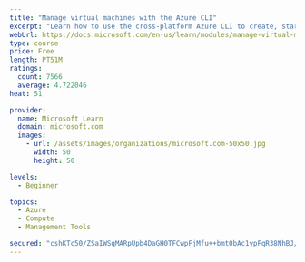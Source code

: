 ```yaml
---
title: "Manage virtual machines with the Azure CLI"
excerpt: "Learn how to use the cross-platform Azure CLI to create, start, stop, and perform other management tasks related to virtual machines in Azure."
webUrl: https://docs.microsoft.com/en-us/learn/modules/manage-virtual-machines-with-azure-cli/
type: course
price: Free
length: PT51M
ratings:
  count: 7566
  average: 4.722046
heat: 51

provider:
  name: Microsoft Learn
  domain: microsoft.com
  images:
    - url: /assets/images/organizations/microsoft.com-50x50.jpg
      width: 50
      height: 50

levels:
  - Beginner

topics:
  - Azure
  - Compute
  - Management Tools

secured: "cshKTc50/ZSaIWSqMARpUpb4DaGH0TFCwpFjMfu++bmt0bAc1ypFqR38NhBJ/Ku0vUTCunLjGC1V5AtVeUZn0vQJqZk3G7BcNbOq0MUjA6lwmzmlnyNOzpxuuyL2hScsVGG4v+J/2KKHNZl8g0bb80SOK+tKajZZ7ekQm76qbny/cDtm/gIcs8e79jMC510MLDANkYDvBi0Rwu8jwvPnO/HhzYq04iy65uvrKCR46/9U7ZMTvIgdZWyjDKAyfumUIOlNUV0yj3+GEv/e3DCmmMjP9YoBQDEgGi5XHXgnvbF8xqlG5FwK9h6+lMRA1VZIV4Ge4c1lxFEHBKCOf36QaDM/oNhtED4M6yyXKU9ivOlxbZLxB49UxnYXmbi930fnjcgftLPUZtWPK1C3/y2DwIbW0dgH8Zj+aGB8sLNOW0w=;x4Q4MlqJlUleVbG/9A4QVg=="
---
```


